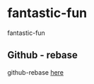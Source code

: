 # fantastic-fun
fantastic-fun

## Github - rebase
 github-rebase [here](https://github.com/singhsaurabh/fantastic-fun/blob/main/git-rebase.md)
